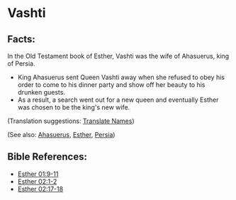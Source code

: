 # Vashti #

## Facts: ##

In the Old Testament book of Esther, Vashti was the wife of Ahasuerus, king of Persia.

* King Ahasuerus sent Queen Vashti away when she refused to obey his order to come to his dinner party and show off her beauty to his drunken guests.
* As a result, a search went out for a new queen and eventually Esther was chosen to be the king's new wife.

(Translation suggestions: [Translate Names](en/ta-vol1/translate/man/translate-names))

(See also: [Ahasuerus](../other/ahasuerus.md), [Esther](../other/esther.md), [Persia](../other/persia.md))

## Bible References: ##

* [Esther 01:9-11](en/tn/est/help/01/09)
* [Esther 02:1-2](en/tn/est/help/02/01)
* [Esther 02:17-18](en/tn/est/help/02/17)